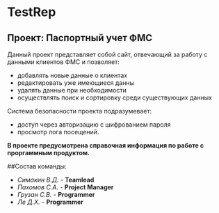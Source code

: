 # TestRep
## Проект: Паспортный учет ФМС

Данный проект представляет собой сайт, отвечающий за работу с данными клиентов ФМС и позволяет: 
* добавлять новые данные о клиентах 
* редактировать уже имеющиеся данны 
* удалять данные при необходимости
* осуществлять поиск и сортировку среди существующих данных 

Система безопасности проекта подразумевает:
* доступ через авторизацию с шифрованием пароля 
* просмотр лога посещений.

**В проекте предусмотрена справочная информация по работе с проргаммным продуктом.**

##Состав команды:
* *Симакин В.Д.* - **Teamlead**
* *Пахомов С.А.* - **Project Manager**
* *Грузан  С.В.* - **Programmer**
* *Ле 	Д.Х.* - **Programmer** 
